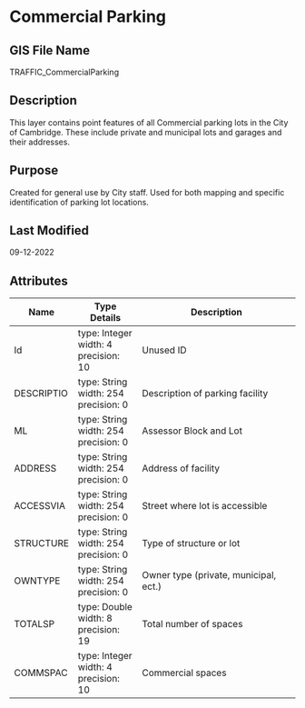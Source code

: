 # Commercial Parking
## GIS File Name
TRAFFIC_CommercialParking
## Description
<DIV STYLE="text-align:Left;"><DIV><DIV><P><SPAN>This layer contains point features of all Commercial parking lots in the City of Cambridge. These include private and municipal lots and garages and their addresses. </SPAN></P></DIV></DIV></DIV>

## Purpose
Created for general use by City staff. Used for both mapping and specific identification of parking lot locations.
## Last Modified
09-12-2022
## Attributes
|Name|Type Details|Description|
|----|------------|-----------|
|Id|type: Integer<br/>width: 4<br/>precision: 10|Unused ID|
|DESCRIPTIO|type: String<br/>width: 254<br/>precision: 0|Description of parking facility|
|ML|type: String<br/>width: 254<br/>precision: 0|Assessor Block and Lot|
|ADDRESS|type: String<br/>width: 254<br/>precision: 0|Address of facility|
|ACCESSVIA|type: String<br/>width: 254<br/>precision: 0|Street where lot is accessible|
|STRUCTURE|type: String<br/>width: 254<br/>precision: 0|Type of structure or lot|
|OWNTYPE|type: String<br/>width: 254<br/>precision: 0|Owner type (private, municipal, ect.)|
|TOTALSP|type: Double<br/>width: 8<br/>precision: 19|Total number of spaces|
|COMMSPAC|type: Integer<br/>width: 4<br/>precision: 10|Commercial spaces|

